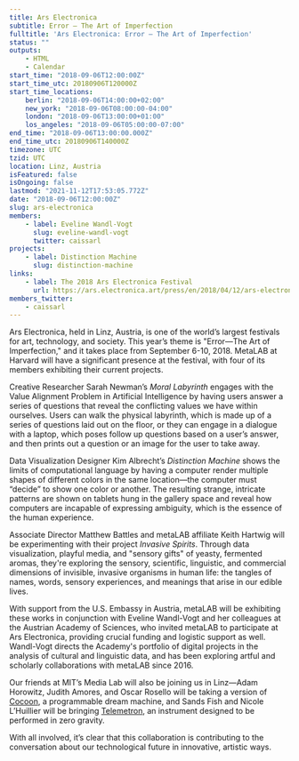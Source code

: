 ```yaml
---
title: Ars Electronica
subtitle: Error – The Art of Imperfection
fulltitle: 'Ars Electronica: Error – The Art of Imperfection'
status: ""
outputs:
    - HTML
    - Calendar
start_time: "2018-09-06T12:00:00Z"
start_time_utc: 20180906T120000Z
start_time_locations:
    berlin: "2018-09-06T14:00:00+02:00"
    new_york: "2018-09-06T08:00:00-04:00"
    london: "2018-09-06T13:00:00+01:00"
    los_angeles: "2018-09-06T05:00:00-07:00"
end_time: "2018-09-06T13:00:00.000Z"
end_time_utc: 20180906T140000Z
timezone: UTC
tzid: UTC
location: Linz, Austria
isFeatured: false
isOngoing: false
lastmod: "2021-11-12T17:53:05.772Z"
date: "2018-09-06T12:00:00Z"
slug: ars-electronica
members:
    - label: Eveline Wandl-Vogt
      slug: eveline-wandl-vogt
      twitter: caissarl
projects:
    - label: Distinction Machine
      slug: distinction-machine
links:
    - label: The 2018 Ars Electronica Festival
      url: https://ars.electronica.art/press/en/2018/04/12/ars-electronica-festival-2018/
members_twitter:
    - caissarl
---
```

Ars Electronica, held in Linz, Austria, is one of the world’s largest festivals for art, technology, and society. This year’s theme is "Error—The Art of Imperfection," and it takes place from September 6-10, 2018. MetaLAB at Harvard will have a significant presence at the festival, with four of its members exhibiting their current projects.

Creative Researcher Sarah Newman’s *Moral Labyrinth* engages with the Value Alignment Problem in Artificial Intelligence by having users answer a series of questions that reveal the conflicting values we have within ourselves. Users can walk the physical labyrinth, which is made up of a series of questions laid out on the floor, or they can engage in a dialogue with a laptop, which poses follow up questions based on a user’s answer, and then prints out a question or an image for the user to take away.

Data Visualization Designer Kim Albrecht’s *Distinction Machine* shows the limits of computational language by having a computer render multiple shapes of different colors in the same location—the computer must “decide” to show one color or another. The resulting strange, intricate patterns are shown on tablets hung in the gallery space and reveal how computers are incapable of expressing ambiguity, which is the essence of the human experience.

Associate Director Matthew Battles and metaLAB affiliate Keith Hartwig will be experimenting with their project *Invasive Spirits*. Through data visualization, playful media, and "sensory gifts" of yeasty, fermented aromas, they're exploring the sensory, scientific, linguistic, and commercial dimensions of invisible, invasive organisms in human life: the tangles of names, words, sensory experiences, and meanings that arise in our edible lives.

With support from the U.S. Embassy in Austria, metaLAB will be exhibiting these works in conjunction with Eveline Wandl-Vogt and her colleagues at the Austrian Academy of Sciences, who invited metaLAB to participate at Ars Electronica, providing crucial funding and logistic support as well. Wandl-Vogt directs the Academy's portfolio of digital projects in the analysis of cultural and linguistic data, and has been exploring artful and scholarly collaborations with metaLAB since 2016. 

Our friends at MIT’s Media Lab will also be joining us in Linz—Adam Horowitz, Judith Amores, and Oscar Rosello will be taking a version of [Cocoon](https://engineeringdreams.net/), a programmable dream machine, and Sands Fish and Nicole L’Huillier will be bringing [Telemetron](https://telemetron.space/), an instrument designed to be performed in zero gravity. 

With all involved, it’s clear that this collaboration is contributing to the conversation about our technological future in innovative, artistic ways.